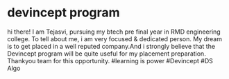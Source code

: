 # devincept program
hi there!
I am Tejasvi, pursuing my btech pre final year in RMD engineering college. To tell about me, i am very focused & dedicated person.
My dream is to get placed in a well reputed company.And i strongly believe that the Devincept program will be quite useful for my placement preparation.
Thankyou team for this opportunity. 
#learning is power #Devincept #DS Algo
